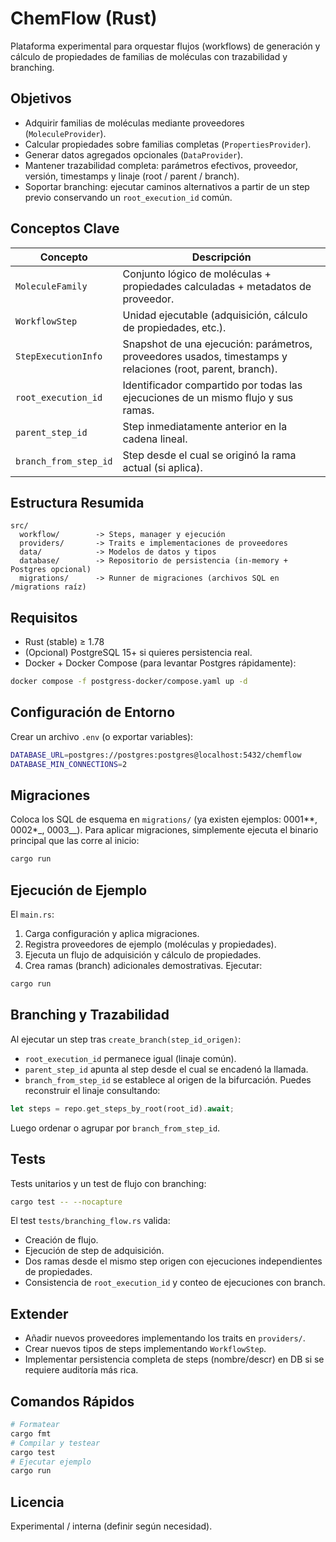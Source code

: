 # ChemFlow (Rust)

Plataforma experimental para orquestar flujos (workflows) de generación y cálculo de propiedades de familias de moléculas con trazabilidad y branching.

## Objetivos

- Adquirir familias de moléculas mediante proveedores (`MoleculeProvider`).
- Calcular propiedades sobre familias completas (`PropertiesProvider`).
- Generar datos agregados opcionales (`DataProvider`).
- Mantener trazabilidad completa: parámetros efectivos, proveedor, versión, timestamps y linaje (root / parent / branch).
- Soportar branching: ejecutar caminos alternativos a partir de un step previo conservando un `root_execution_id` común.

## Conceptos Clave

| Concepto              | Descripción                                                                                                |
| --------------------- | ---------------------------------------------------------------------------------------------------------- |
| `MoleculeFamily`      | Conjunto lógico de moléculas + propiedades calculadas + metadatos de proveedor.                            |
| `WorkflowStep`        | Unidad ejecutable (adquisición, cálculo de propiedades, etc.).                                             |
| `StepExecutionInfo`   | Snapshot de una ejecución: parámetros, proveedores usados, timestamps y relaciones (root, parent, branch). |
| `root_execution_id`   | Identificador compartido por todas las ejecuciones de un mismo flujo y sus ramas.                          |
| `parent_step_id`      | Step inmediatamente anterior en la cadena lineal.                                                          |
| `branch_from_step_id` | Step desde el cual se originó la rama actual (si aplica).                                                  |

## Estructura Resumida

```text
src/
  workflow/        -> Steps, manager y ejecución
  providers/       -> Traits e implementaciones de proveedores
  data/            -> Modelos de datos y tipos
  database/        -> Repositorio de persistencia (in-memory + Postgres opcional)
  migrations/      -> Runner de migraciones (archivos SQL en /migrations raíz)
```

## Requisitos

- Rust (stable) ≥ 1.78
- (Opcional) PostgreSQL 15+ si quieres persistencia real.
- Docker + Docker Compose (para levantar Postgres rápidamente):

```bash
docker compose -f postgress-docker/compose.yaml up -d
```

## Configuración de Entorno

Crear un archivo `.env` (o exportar variables):

```bash
DATABASE_URL=postgres://postgres:postgres@localhost:5432/chemflow
DATABASE_MIN_CONNECTIONS=2
```

## Migraciones

Coloca los SQL de esquema en `migrations/` (ya existen ejemplos: 0001*\*, 0002*\_, 0003\_\_). Para aplicar migraciones, simplemente ejecuta el binario principal que las corre al inicio:

```bash
cargo run
```

## Ejecución de Ejemplo

El `main.rs`:

1. Carga configuración y aplica migraciones.
2. Registra proveedores de ejemplo (moléculas y propiedades).
3. Ejecuta un flujo de adquisición y cálculo de propiedades.
4. Crea ramas (branch) adicionales demostrativas.
   Ejecutar:

```bash
cargo run
```

## Branching y Trazabilidad

Al ejecutar un step tras `create_branch(step_id_origen)`:

- `root_execution_id` permanece igual (linaje común).
- `parent_step_id` apunta al step desde el cual se encadenó la llamada.
- `branch_from_step_id` se establece al origen de la bifurcación.
  Puedes reconstruir el linaje consultando:

```rust
let steps = repo.get_steps_by_root(root_id).await;
```

Luego ordenar o agrupar por `branch_from_step_id`.

## Tests

Tests unitarios y un test de flujo con branching:

```bash
cargo test -- --nocapture
```

El test `tests/branching_flow.rs` valida:

- Creación de flujo.
- Ejecución de step de adquisición.
- Dos ramas desde el mismo step origen con ejecuciones independientes de propiedades.
- Consistencia de `root_execution_id` y conteo de ejecuciones con branch.

## Extender

- Añadir nuevos proveedores implementando los traits en `providers/`.
- Crear nuevos tipos de steps implementando `WorkflowStep`.
- Implementar persistencia completa de steps (nombre/descr) en DB si se requiere auditoría más rica.

## Comandos Rápidos

```bash
# Formatear
cargo fmt
# Compilar y testear
cargo test
# Ejecutar ejemplo
cargo run
```

## Licencia

Experimental / interna (definir según necesidad).
